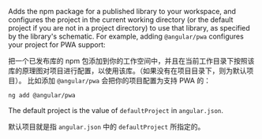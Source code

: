 Adds the npm package for a published library to your workspace, and configures
the project in the current working directory (or the default project if you are
not in a project directory) to use that library, as specified by the library's schematic.
For example, adding `@angular/pwa` configures your project for PWA support:

把一个已发布库的 npm 包添加到你的工作空间中，并且在当前工作目录下按照该库的原理图对项目进行配置，以使用该库。（如果没有在项目目录下，则为默认项目）。
比如添加 `@angular/pwa` 会把你的项目配置为支持 PWA 的：

```bash
ng add @angular/pwa
```

The default project is the value of `defaultProject` in `angular.json`.

默认项目就是指 `angular.json` 中的 `defaultProject` 所指定的。
